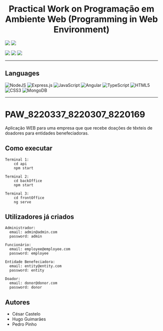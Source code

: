 <h1 align="center">Practical Work on Programação em Ambiente Web (Programming in Web Environment)</h1>

<img src="https://github.com/Hugo8220337/PAW_2023_2024/tree/main/images/mainPage" />

<img src="https://github.com/Hugo8220337/PAW_2023_2024/tree/main/images/donorDashboard" />

<p>
  <img src="http://img.shields.io/static/v1?style=for-the-badge&label=School%20year&message=2023/2024&color=sucess"/>
  <img src="http://img.shields.io/static/v1?style=for-the-badge&label=Discipline&message=PAW&color=sucess"/>
  <img src="http://img.shields.io/static/v1?style=for-the-badge&label=Grade&message=15.52&color=sucess"/>
</p>

---

<h2>Languages</h2>


<p align="left">
<img src="https://img.shields.io/badge/node.js-6DA55F?style=for-the-badge&amp;logo=node.js&amp;logoColor=white" alt="NodeJS">
<img src="https://img.shields.io/badge/express.js-%23404d59.svg?style=for-the-badge&amp;logo=express&amp;logoColor=%2361DAFB" alt="Express.js">
<img src="https://img.shields.io/badge/javascript-%23323330.svg?style=for-the-badge&amp;logo=javascript&amp;logoColor=%23F7DF1E" alt="JavaScript">
<img src="https://img.shields.io/badge/angular-%23DD0031.svg?style=for-the-badge&amp;logo=angular&amp;logoColor=white" alt="Angular">
<img src="https://img.shields.io/badge/typescript-%23007ACC.svg?style=for-the-badge&amp;logo=typescript&amp;logoColor=white" alt="TypeScript">
<img src="https://img.shields.io/badge/html5-%23E34F26.svg?style=for-the-badge&amp;logo=html5&amp;logoColor=white" alt="HTML5">
<img src="https://img.shields.io/badge/css3-%231572B6.svg?style=for-the-badge&amp;logo=css3&amp;logoColor=white" alt="CSS3">
<img src="https://img.shields.io/badge/MongoDB-%234ea94b.svg?style=for-the-badge&amp;logo=mongodb&amp;logoColor=white" alt="MongoDB">
</p>

---

# PAW_8220337_8220307_8220169
Aplicação WEB para uma empresa que que recebe doações de têxteis de doadores para entidades benefeciadoras.

## Como executar
```
Terminal 1:
	cd api
	npm start

Terminal 2:
	cd backOffice
	npm start

Terminal 3:
	cd frontOffice
	ng serve
```


## Utilizadores já criados
```
Administrador:
  email: admin@admin.com
  password: admin

Funcionário:
  email: employee@employee.com
  password: employee

Entidade Benefeciadora:
  email: entity@entity.com
  password: entity

Doador:
  email: donor@donor.com
  password: donor
```

## Autores
* César Castelo
* Hugo Guimarães
* Pedro Pinho
